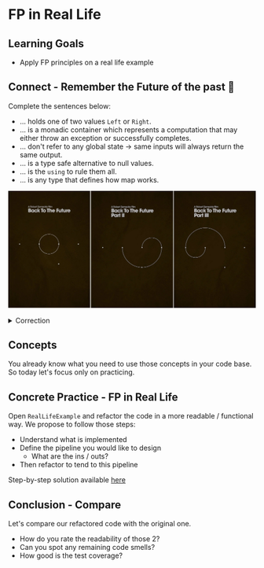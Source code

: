 # FP in Real Life

## Learning Goals

- Apply FP principles on a real life example

## Connect - Remember the Future of the past 🤪

Complete the sentences below:

- ... holds one of two values `Left` or `Right`.
- ... is a monadic container which represents a computation that may either throw an exception or successfully
  completes.
- ... don't refer to any global state -> same inputs will always return the same output.
- ... is a type safe alternative to null values.
- ... is the `using` to rule them all.
- ... is any type that defines how map works.

![Back to the future](img/back-to-the-future.webp)


<details>
  <summary markdown='span'>
  Correction
  </summary>

- `Either` holds one of two values `Left` or `Right`.
- `Try` is a monadic container which represents a computation that may either throw an exception or successfully
  completes.
- `Pure Functions` don't refer to any global state -> same inputs will always return the same output.
- `Option` is a type safe alternative to null values.
- `using static LanguageExt.Prelude` is the `using` to rule them all
- A `functor` is any type that defines how map works.

</details>

## Concepts

You already know what you need to use those concepts in your code base.
So today let's focus only on practicing.

## Concrete Practice - FP in Real Life

Open `RealLifeExample` and refactor the code in a more readable / functional way.
We propose to follow those steps:

- Understand what is implemented
- Define the pipeline you would like to design
    - What are the ins / outs?
- Then refactor to tend to this pipeline

Step-by-step solution available [here](step-by-step.md)

## Conclusion - Compare

Let's compare our refactored code with the original one.

- How do you rate the readability of those 2?
- Can you spot any remaining code smells?
- How good is the test coverage?